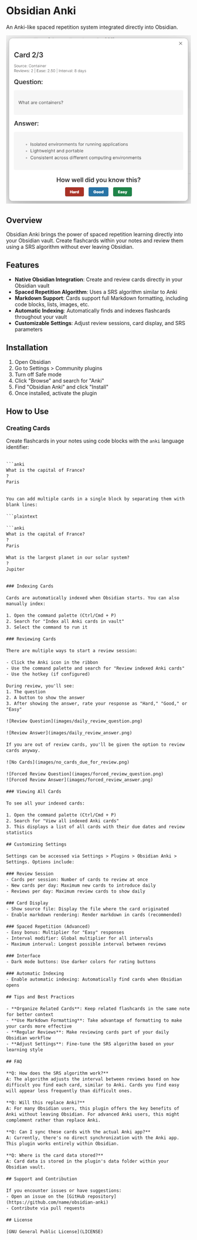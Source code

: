 # Obsidian Anki

An Anki-like spaced repetition system integrated directly into Obsidian.

![Obsidian Anki Plugin](images/obsidian-anki-banner.png)

## Overview

Obsidian Anki brings the power of spaced repetition learning directly into your Obsidian vault. Create flashcards within your notes and review them using a SRS algorithm without ever leaving Obsidian.

## Features

- **Native Obsidian Integration**: Create and review cards directly in your Obsidian vault
- **Spaced Repetition Algorithm**: Uses a SRS algorithm similar to Anki
- **Markdown Support**: Cards support full Markdown formatting, including code blocks, lists, images, etc.
- **Automatic Indexing**: Automatically finds and indexes flashcards throughout your vault
- **Customizable Settings**: Adjust review sessions, card display, and SRS parameters

## Installation

1. Open Obsidian
2. Go to Settings > Community plugins
3. Turn off Safe mode
4. Click "Browse" and search for "Anki"
5. Find "Obsidian Anki" and click "Install"
6. Once installed, activate the plugin

## How to Use

### Creating Cards

Create flashcards in your notes using code blocks with the `anki` language identifier:

```plaintext

```anki
What is the capital of France?
?
Paris
```

```

You can add multiple cards in a single block by separating them with blank lines:

```plaintext

```anki
What is the capital of France?
?
Paris

What is the largest planet in our solar system?
?
Jupiter
```

```

### Indexing Cards

Cards are automatically indexed when Obsidian starts. You can also manually index:

1. Open the command palette (Ctrl/Cmd + P)
2. Search for "Index all Anki cards in vault"
3. Select the command to run it

### Reviewing Cards

There are multiple ways to start a review session:

- Click the Anki icon in the ribbon
- Use the command palette and search for "Review indexed Anki cards"
- Use the hotkey (if configured)

During review, you'll see:
1. The question
2. A button to show the answer
3. After showing the answer, rate your response as "Hard," "Good," or "Easy"

![Review Question](images/daily_review_question.png)

![Review Answer](images/daily_review_answer.png)

If you are out of review cards, you'll be given the option to review cards anyway.

![No Cards](images/no_cards_due_for_review.png)

![Forced Review Question](images/forced_review_question.png)
![Forced Review Answer](images/forced_review_answer.png)

### Viewing All Cards

To see all your indexed cards:

1. Open the command palette (Ctrl/Cmd + P)
2. Search for "View all indexed Anki cards"
3. This displays a list of all cards with their due dates and review statistics

## Customizing Settings

Settings can be accessed via Settings > Plugins > Obsidian Anki > Settings. Options include:

### Review Session
- Cards per session: Number of cards to review at once
- New cards per day: Maximum new cards to introduce daily
- Reviews per day: Maximum review cards to show daily

### Card Display
- Show source file: Display the file where the card originated
- Enable markdown rendering: Render markdown in cards (recommended)

### Spaced Repetition (Advanced)
- Easy bonus: Multiplier for "Easy" responses
- Interval modifier: Global multiplier for all intervals
- Maximum interval: Longest possible interval between reviews

### Interface
- Dark mode buttons: Use darker colors for rating buttons

### Automatic Indexing
- Enable automatic indexing: Automatically find cards when Obsidian opens

## Tips and Best Practices

- **Organize Related Cards**: Keep related flashcards in the same note for better context
- **Use Markdown Formatting**: Take advantage of formatting to make your cards more effective
- **Regular Reviews**: Make reviewing cards part of your daily Obsidian workflow
- **Adjust Settings**: Fine-tune the SRS algorithm based on your learning style

## FAQ

**Q: How does the SRS algorithm work?**  
A: The algorithm adjusts the interval between reviews based on how difficult you find each card, similar to Anki. Cards you find easy will appear less frequently than difficult ones.

**Q: Will this replace Anki?**  
A: For many Obsidian users, this plugin offers the key benefits of Anki without leaving Obsidian. For advanced Anki users, this might complement rather than replace Anki.

**Q: Can I sync these cards with the actual Anki app?**  
A: Currently, there's no direct synchronization with the Anki app. This plugin works entirely within Obsidian.

**Q: Where is the card data stored?**  
A: Card data is stored in the plugin's data folder within your Obsidian vault.

## Support and Contribution

If you encounter issues or have suggestions:
- Open an issue on the [GitHub repository](https://github.com/name/obsidian-anki)
- Contribute via pull requests

## License

[GNU General Public License](LICENSE)
